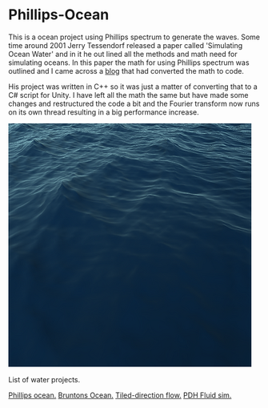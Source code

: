 # Phillips-Ocean

This is a ocean project  using Phillips spectrum to generate the waves. Some time around 2001 Jerry Tessendorf released a paper called 'Simulating Ocean Water' and in it he out lined all the methods and math need for simulating oceans. In this paper the math for using Phillips spectrum was outlined and I came across a [blog](http://www.keithlantz.net/2011/11/ocean-simulation-part-two-using-the-fast-fourier-transform/) that had converted the math to code.

His project was written in C++ so it was just a matter of converting that to a C# script for Unity. I have left all the math the same but have made some changes and restructured the code a bit and the Fourier transform now runs on its own thread resulting in a big performance increase.


![Phillips Ocean](./Media/Ocean.png)

List of water projects.

[Phillips ocean.](https://github.com/Scrawk/Phillips-Ocean)
[Bruntons Ocean.](https://github.com/Scrawk/Brunetons-Ocean)
[Tiled-direction flow.](https://github.com/Scrawk/Tiled-Directional-Flow)
[PDH Fluid sim.](https://github.com/Scrawk/PBD-Fluid-in-Unity)
